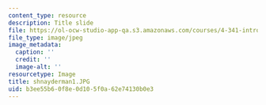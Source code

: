 ```yaml
---
content_type: resource
description: Title slide
file: https://ol-ocw-studio-app-qa.s3.amazonaws.com/courses/4-341-introduction-to-photography-fall-2002/b3ee55b60f8e0d105f0a62e74130b0e3_shnayderman1.JPG
file_type: image/jpeg
image_metadata:
  caption: ''
  credit: ''
  image-alt: ''
resourcetype: Image
title: shnayderman1.JPG
uid: b3ee55b6-0f8e-0d10-5f0a-62e74130b0e3
---
```


